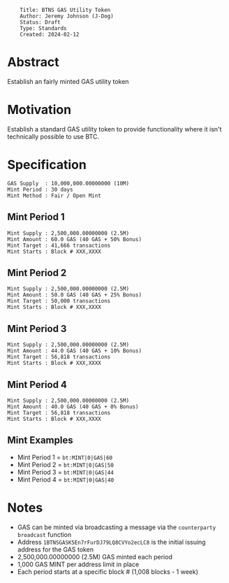         Title: BTNS GAS Utility Token
        Author: Jeremy Johnson (J-Dog)
        Status: Draft
        Type: Standards
        Created: 2024-02-12

# Abstract
Establish an fairly minted GAS utility token 

# Motivation
Establish a standard GAS utility token to provide functionality where it isn't technically possible to use BTC.

# Specification

```
GAS Supply  : 10,000,000.00000000 (10M)
Mint Period : 30 days
Mint Method : Fair / Open Mint
```

## Mint Period 1
```
Mint Supply : 2,500,000.00000000 (2.5M)
Mint Amount : 60.0 GAS (40 GAS + 50% Bonus)
Mint Target : 41,666 transactions
Mint Starts : Block # XXX,XXXX
```

## Mint Period 2
```
Mint Supply : 2,500,000.00000000 (2.5M)
Mint Amount : 50.0 GAS (40 GAS + 25% Bonus)
Mint Target : 50,000 transactions
Mint Starts : Block # XXX,XXXX
```

## Mint Period 3
```
Mint Supply : 2,500,000.00000000 (2.5M)
Mint Amount : 44.0 GAS (40 GAS + 10% Bonus)
Mint Target : 56,818 transactions
Mint Starts : Block # XXX,XXXX
```

## Mint Period 4
```
Mint Supply : 2,500,000.00000000 (2.5M)
Mint Amount : 40.0 GAS (40 GAS + 0% Bonus)
Mint Target : 56,818 transactions
Mint Starts : Block # XXX,XXXX
```

## Mint Examples
- Mint Period 1 = `bt:MINT|0|GAS|60`
- Mint Period 2 = `bt:MINT|0|GAS|50`
- Mint Period 3 = `bt:MINT|0|GAS|44`
- Mint Period 4 = `bt:MINT|0|GAS|40`

# Notes
- GAS can be minted via broadcasting a message via the `counterparty` `broadcast` function
- Address `1BTNSGASK5En7rFurDJ79LQ8CVYo2ecLC8` is the initial issuing address for the GAS token
- 2,500,000.00000000 (2.5M) GAS minted each period
- 1,000 GAS MINT per address limit in place
- Each period starts at a specific block # (1,008 blocks - 1 week)